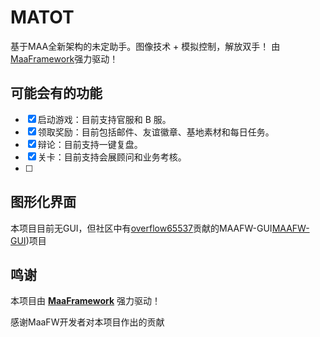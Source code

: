 <!-- markdownlint-disable MD033 MD041 -->

# MATOT

基于MAA全新架构的未定助手。图像技术 + 模拟控制，解放双手！
由[MaaFramework](https://github.com/MaaXYZ/MaaFramework)强力驱动！


## 可能会有的功能

- [x] 启动游戏：目前支持官服和 B 服。
- [x] 领取奖励：目前包括邮件、友谊徽章、基地素材和每日任务。
- [x] 辩论：目前支持一键复盘。
- [x] 关卡：目前支持会展顾问和业务考核。
- [ ] 

## 图形化界面

本项目目前无GUI，但社区中有[overflow65537](https://github.com/overflow65537)贡献的MAAFW-GUI[MAAFW-GUI](https://github.com/overflow65537/Tkinter_MAA-GUI))项目


## 鸣谢

本项目由 **[MaaFramework](https://github.com/MaaXYZ/MaaFramework)** 强力驱动！

感谢MaaFW开发者对本项目作出的贡献

